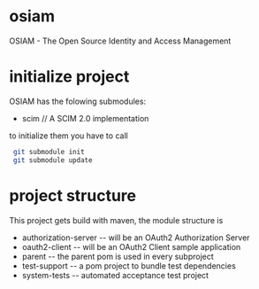 osiam
=====

OSIAM - The Open Source Identity and Access Management

initialize project
==

OSIAM has the folowing submodules:

- scim // A SCIM 2.0 implementation

to initialize them you have to call

```sh
 git submodule init
 git submodule update
```

project structure
=================

This project gets build with maven, the module structure is

* authorization-server -- will be an OAuth2 Authorization Server 
* oauth2-client -- will be an OAuth2 Client sample application
* parent -- the parent pom is used in every subproject
* test-support -- a pom project to bundle test dependencies
* system-tests -- automated acceptance test project

